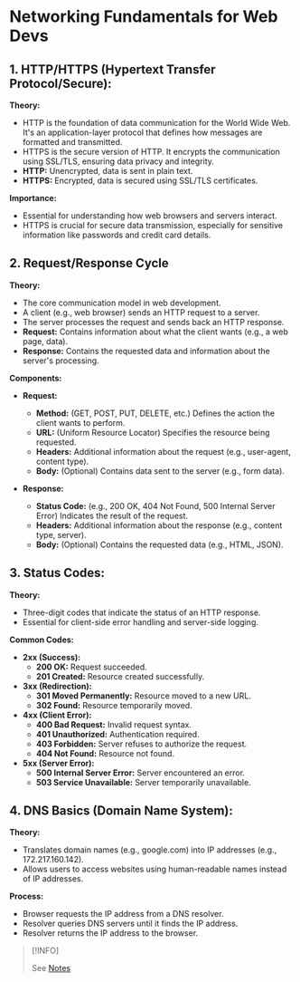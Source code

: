 # Networking Fundamentals for Web Devs

## 1. HTTP/HTTPS (Hypertext Transfer Protocol/Secure):

**Theory:**

- HTTP is the foundation of data communication for the World Wide Web. It's an application-layer protocol that defines how messages are formatted and transmitted.
- HTTPS is the secure version of HTTP. It encrypts the communication using SSL/TLS, ensuring data privacy and integrity.
- **HTTP:** Unencrypted, data is sent in plain text.
- **HTTPS:** Encrypted, data is secured using SSL/TLS certificates.

**Importance:**

- Essential for understanding how web browsers and servers interact.
- HTTPS is crucial for secure data transmission, especially for sensitive information like passwords and credit card details.

## 2. Request/Response Cycle

**Theory:**

- The core communication model in web development.
- A client (e.g., web browser) sends an HTTP request to a server.
- The server processes the request and sends back an HTTP response.
- **Request:** Contains information about what the client wants (e.g., a web page, data).
- **Response:** Contains the requested data and information about the server's processing.

**Components:**

- **Request:**

  - **Method:** (GET, POST, PUT, DELETE, etc.) Defines the action the client wants to perform.
  - **URL:** (Uniform Resource Locator) Specifies the resource being requested.
  - **Headers:** Additional information about the request (e.g., user-agent, content type).
  - **Body:** (Optional) Contains data sent to the server (e.g., form data).

- **Response:**

  - **Status Code:** (e.g., 200 OK, 404 Not Found, 500 Internal Server Error) Indicates the result of the request.
  - **Headers:** Additional information about the response (e.g., content type, server).
  - **Body:** (Optional) Contains the requested data (e.g., HTML, JSON).

## 3. Status Codes:

**Theory:**

- Three-digit codes that indicate the status of an HTTP response.
- Essential for client-side error handling and server-side logging.

**Common Codes:**

- **2xx (Success):**
  - **200 OK:** Request succeeded.
  - **201 Created:** Resource created successfully.
- **3xx (Redirection):**
  - **301 Moved Permanently:** Resource moved to a new URL.
  - **302 Found:** Resource temporarily moved.
- **4xx (Client Error):**
  - **400 Bad Request:** Invalid request syntax.
  - **401 Unauthorized:** Authentication required.
  - **403 Forbidden:** Server refuses to authorize the request.
  - **404 Not Found:** Resource not found.
- **5xx (Server Error):**
  - **500 Internal Server Error:** Server encountered an error.
  - **503 Service Unavailable:** Server temporarily unavailable.

## 4. DNS Basics (Domain Name System):

**Theory:**

- Translates domain names (e.g., google.com) into IP addresses (e.g., 172.217.160.142).
- Allows users to access websites using human-readable names instead of IP addresses.

**Process:**

- Browser requests the IP address from a DNS resolver.
- Resolver queries DNS servers until it finds the IP address.
- Resolver returns the IP address to the browser.

> [!INFO]
>
> See [Notes](./notes.md)
